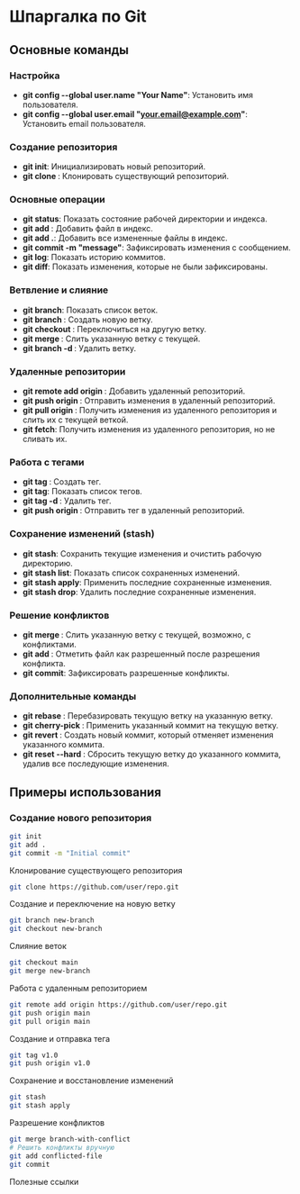 # Шпаргалка по Git

## Основные команды

### Настройка

- **git config --global user.name "Your Name"**: Установить имя пользователя.
- **git config --global user.email "your.email@example.com"**: Установить email пользователя.

### Создание репозитория

- **git init**: Инициализировать новый репозиторий.
- **git clone <url>**: Клонировать существующий репозиторий.

### Основные операции

- **git status**: Показать состояние рабочей директории и индекса.
- **git add <file>**: Добавить файл в индекс.
- **git add .**: Добавить все измененные файлы в индекс.
- **git commit -m "message"**: Зафиксировать изменения с сообщением.
- **git log**: Показать историю коммитов.
- **git diff**: Показать изменения, которые не были зафиксированы.

### Ветвление и слияние

- **git branch**: Показать список веток.
- **git branch <branch-name>**: Создать новую ветку.
- **git checkout <branch-name>**: Переключиться на другую ветку.
- **git merge <branch-name>**: Слить указанную ветку с текущей.
- **git branch -d <branch-name>**: Удалить ветку.

### Удаленные репозитории

- **git remote add origin <url>**: Добавить удаленный репозиторий.
- **git push origin <branch-name>**: Отправить изменения в удаленный репозиторий.
- **git pull origin <branch-name>**: Получить изменения из удаленного репозитория и слить их с текущей веткой.
- **git fetch**: Получить изменения из удаленного репозитория, но не сливать их.

### Работа с тегами

- **git tag <tag-name>**: Создать тег.
- **git tag**: Показать список тегов.
- **git tag -d <tag-name>**: Удалить тег.
- **git push origin <tag-name>**: Отправить тег в удаленный репозиторий.

### Сохранение изменений (stash)

- **git stash**: Сохранить текущие изменения и очистить рабочую директорию.
- **git stash list**: Показать список сохраненных изменений.
- **git stash apply**: Применить последние сохраненные изменения.
- **git stash drop**: Удалить последние сохраненные изменения.

### Решение конфликтов

- **git merge <branch-name>**: Слить указанную ветку с текущей, возможно, с конфликтами.
- **git add <file>**: Отметить файл как разрешенный после разрешения конфликта.
- **git commit**: Зафиксировать разрешенные конфликты.

### Дополнительные команды

- **git rebase <branch-name>**: Перебазировать текущую ветку на указанную ветку.
- **git cherry-pick <commit>**: Применить указанный коммит на текущую ветку.
- **git revert <commit>**: Создать новый коммит, который отменяет изменения указанного коммита.
- **git reset --hard <commit>**: Сбросить текущую ветку до указанного коммита, удалив все последующие изменения.

## Примеры использования

### Создание нового репозитория

```sh
git init
git add .
git commit -m "Initial commit"
```
Клонирование существующего репозитория

```sh
git clone https://github.com/user/repo.git
```
Создание и переключение на новую ветку

```sh
git branch new-branch
git checkout new-branch
```
Слияние веток

```sh
git checkout main
git merge new-branch
```
Работа с удаленным репозиторием

```sh
git remote add origin https://github.com/user/repo.git
git push origin main
git pull origin main
```
Создание и отправка тега

```sh
git tag v1.0
git push origin v1.0
```
Сохранение и восстановление изменений

```sh
git stash
git stash apply
```
Разрешение конфликтов

```sh
git merge branch-with-conflict
# Решить конфликты вручную
git add conflicted-file
git commit
```

Полезные ссылки


